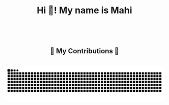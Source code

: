 <h1 align="center">Hi 👋! My name is Mahi</h1>
<br><br><br>

<div align="center">
  <h2>🐍 My Contributions 🐍</h2>
  <br>
  <img src="https://raw.githubusercontent.com/mahil-2040/mahil-2040/output/snake.svg" alt="Snake animation" />
  <br/><br/><br/>
</div>

###
